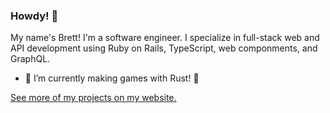 ### Howdy! 🤠

My name's Brett! I'm a software engineer. I specialize in full-stack web and API development using Ruby on Rails, TypeScript, web componments, and GraphQL.

- 🌱 I’m currently making games with Rust! 🦀

[See more of my projects on my website.](https://www.brettchalupa.com/works)
